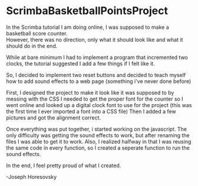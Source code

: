 # ScrimbaBasketballPointsProject

In the Scrimba tutorial I am doing online, I was supposed to make a basketball score counter.  
However, there was no direction, only what it should look like and what it should do in the end.  

While at bare minimum I had to implement a program that incremented two clocks, the tutorial suggested I add a few things if I felt like it.  

So, I decided to implement two reset buttons and decided to teach myself how to add sound effects to a web page (something i've never done before)

First, I designed the project to make it look like it was supposed to by messing with the CSS
I needed to get the proper font for the counter so I went online and looked up a digital clock font to use for the project 
(this was the first time I ever imported a font into a CSS file)
Then I added a few pictures and got the alignment correct.  

Once everything was put together, i started working on the javascript.  The only difficulty was getting the sound effects to work, 
but after renaming the files I was able to get it to work.  Also, I realized halfway in that I was reusing the same code in every function,
so I created a seperate function to run the sound effects.  

In the end, I feel pretty proud of what I created.  

-Joseph Horesovsky
